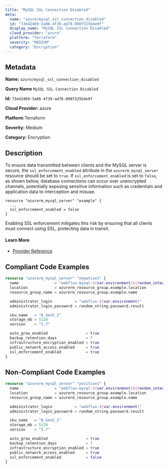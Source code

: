 ```yaml
---
title: "MySQL SSL Connection Disabled"
meta:
  name: "azure/mysql_ssl_connection_disabled"
  id: "73e42469-3a86-4f39-ad78-098f325b4e9f"
  display_name: "MySQL SSL Connection Disabled"
  cloud_provider: "azure"
  platform: "Terraform"
  severity: "MEDIUM"
  category: "Encryption"
---
```

## Metadata

**Name:** `azure/mysql_ssl_connection_disabled`

**Query Name** `MySQL SSL Connection Disabled`

**Id:** `73e42469-3a86-4f39-ad78-098f325b4e9f`

**Cloud Provider:** azure

**Platform** Terraform

**Severity:** Medium

**Category:** Encryption

## Description
To ensure data transmitted between clients and the MySQL server is secure, the `ssl_enforcement_enabled` attribute in the `azurerm_mysql_server` resource should be set to `true`. If `ssl_enforcement_enabled` is set to `false`, as shown below, database connections can occur over unencrypted channels, potentially exposing sensitive information such as credentials and application data to interception and misuse.

```
resource "azurerm_mysql_server" "example" {
  ...
  ssl_enforcement_enabled = false
}
```

Enabling SSL enforcement mitigates this risk by ensuring that all clients must connect using SSL, protecting data in transit.

#### Learn More

 - [Provider Reference](https://registry.terraform.io/providers/hashicorp/azurerm/latest/docs/resources/mysql_server)


## Compliant Code Examples
```terraform
resource "azurerm_mysql_server" "negative1" {
  name                = "webflux-mysql-${var.environment}${random_integer.rnd_int.result}"
  location            = azurerm_resource_group.example.location
  resource_group_name = azurerm_resource_group.example.name

  administrator_login          = "webflux-${var.environment}"
  administrator_login_password = random_string.password.result

  sku_name   = "B_Gen5_2"
  storage_mb = 5120
  version    = "5.7"

  auto_grow_enabled                 = true
  backup_retention_days             = 7
  infrastructure_encryption_enabled = true
  public_network_access_enabled     = true
  ssl_enforcement_enabled           = true
}

```
## Non-Compliant Code Examples
```terraform
resource "azurerm_mysql_server" "positive1" {
  name                = "webflux-mysql-${var.environment}${random_integer.rnd_int.result}"
  location            = azurerm_resource_group.example.location
  resource_group_name = azurerm_resource_group.example.name

  administrator_login          = "webflux-${var.environment}"
  administrator_login_password = random_string.password.result

  sku_name   = "B_Gen5_2"
  storage_mb = 5120
  version    = "5.7"

  auto_grow_enabled                 = true
  backup_retention_days             = 7
  infrastructure_encryption_enabled = true
  public_network_access_enabled     = true
  ssl_enforcement_enabled           = false
}

```